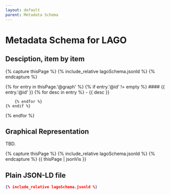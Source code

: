 ```yaml
---
layout: default
parent: Metadata Schema
---
```


# Metadata Schema for LAGO


## Desciption, item by item

{% capture thisPage %}
    {% include_relative lagoSchema.jsonld %}
{% endcapture %}

{% for entry in thisPage.'@graph' %}
    {% if entry.'@id'  != empty %}
    #### {{ entry.'@id' }}
        {% for desc in entry %}
            - {{ desc }} 
        
        {% endfor %}
    {% endif %}
{% endfor %}


## Graphical Representation

TBD.

{% capture thisPage %}
    {% include_relative lagoSchema.jsonld %}
{% endcapture %}
{{ thisPage | jsonVis }}


## Plain JSON-LD file

```json
{% include_relative lagoSchema.jsonld %}
```

